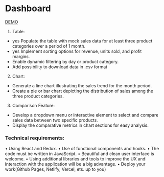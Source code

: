 # Dashboard

[DEMO](https://dashboard-phi-roan.vercel.app/)

1. Table:

- yes Populate the table with mock sales data for at least three product categories
  over a period of 1 month.
- yes Implement sorting options for revenue, units sold, and profit margins.
- Enable dynamic filtering by day or product category.
- Add possibility to download data in .csv format

2. Chart:

- Generate a line chart illustrating the sales trend for the month period.
- Create a pie or bar chart depicting the distribution of sales among the three
  product categories.

3. Comparison Feature:

- Develop a dropdown menu or interactive element to select and compare sales
  data between two specific products.
- Display the comparative metrics in chart sections for easy analysis.

### Technical requirements:

• Using React and Redux.
• Use of functional components and hooks.
• The code must be written in JavaScript.
• Beautiful and clean user interface is welcome.
• Using additional libraries and tools to improve the UX and interaction with the
application will be a big advantage.
• Deploy your work(Github Pages, Netlify, Vercel, ets. up to you)
